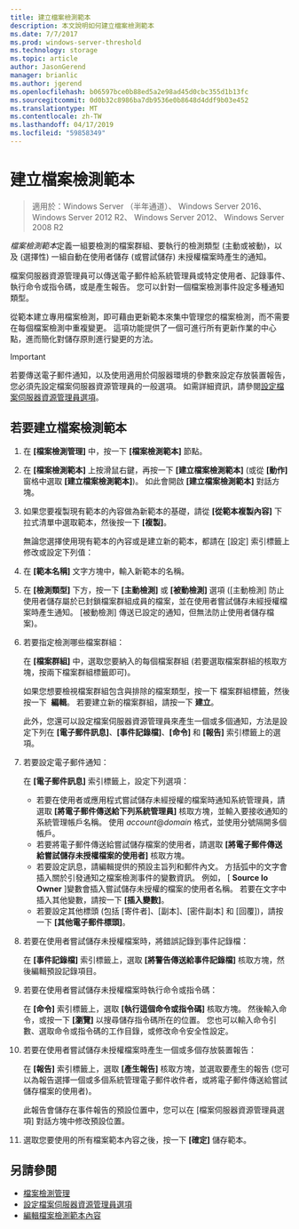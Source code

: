 ```yaml
---
title: 建立檔案檢測範本
description: 本文說明如何建立檔案檢測範本
ms.date: 7/7/2017
ms.prod: windows-server-threshold
ms.technology: storage
ms.topic: article
author: JasonGerend
manager: brianlic
ms.author: jgerend
ms.openlocfilehash: b06597bce0b88ed5a2e98ad45d0cbc355d1b13fc
ms.sourcegitcommit: 0d0b32c8986ba7db9536e0b8648d4ddf9b03e452
ms.translationtype: MT
ms.contentlocale: zh-TW
ms.lasthandoff: 04/17/2019
ms.locfileid: "59858349"
---
```

# <a name="create-a-file-screen-template"></a>建立檔案檢測範本

> 適用於：Windows Server （半年通道）、 Windows Server 2016、 Windows Server 2012 R2、 Windows Server 2012、 Windows Server 2008 R2

*檔案檢測範本*定義一組要檢測的檔案群組、要執行的檢測類型 (主動或被動)，以及 (選擇性) 一組自動在使用者儲存 (或嘗試儲存) 未授權檔案時產生的通知。

檔案伺服器資源管理員可以傳送電子郵件給系統管理員或特定使用者、記錄事件、執行命令或指令碼，或是產生報告。 您可以針對一個檔案檢測事件設定多種通知類型。

從範本建立專用檔案檢測，即可藉由更新範本來集中管理您的檔案檢測，而不需要在每個檔案檢測中重複變更。 這項功能提供了一個可進行所有更新作業的中心點，進而簡化對儲存原則進行變更的方法。

> [!Important]
> 若要傳送電子郵件通知，以及使用適用於伺服器環境的參數來設定存放裝置報告，您必須先設定檔案伺服器資源管理員的一般選項。 如需詳細資訊，請參閱[設定檔案伺服器資源管理員選項](setting-file-server-resource-manager-options.md)。

## <a name="to-create-a-file-screen-template"></a>若要建立檔案檢測範本

1.  在 **\[檔案檢測管理\]** 中，按一下 **\[檔案檢測範本\]** 節點。

2.  在 **\[檔案檢測範本\]** 上按滑鼠右鍵，再按一下 **\[建立檔案檢測範本\]** (或從 **\[動作\]** 窗格中選取 **\[建立檔案檢測範本\]**)。 如此會開啟 **\[建立檔案檢測範本\]** 對話方塊。

3.  如果您要複製現有範本的內容做為新範本的基礎，請從 **\[從範本複製內容\]** 下拉式清單中選取範本，然後按一下 **\[複製\]**。

    無論您選擇使用現有範本的內容或是建立新的範本，都請在 [設定] 索引標籤上修改或設定下列值：

4.  在 **\[範本名稱\]** 文字方塊中，輸入新範本的名稱。

5.  在 **\[檢測類型\]** 下方，按一下 **\[主動檢測\]** 或 **\[被動檢測\]** 選項 (\[主動檢測\] 防止使用者儲存屬於已封鎖檔案群組成員的檔案，並在使用者嘗試儲存未經授權檔案時產生通知。 \[被動檢測\] 傳送已設定的通知，但無法防止使用者儲存檔案)。

6.  若要指定檢測哪些檔案群組：

    在 **\[檔案群組\]** 中，選取您要納入的每個檔案群組 (若要選取檔案群組的核取方塊，按兩下檔案群組標籤即可)。

    如果您想要檢視檔案群組包含與排除的檔案類型，按一下 檔案群組標籤，然後按一下  **編輯**。 若要建立新的檔案群組，請按一下 **建立**。

    此外，您還可以設定檔案伺服器資源管理員來產生一個或多個通知，方法是設定下列在 **\[電子郵件訊息\]**、**\[事件記錄檔\]**、**\[命令\]** 和 **\[報告\]** 索引標籤上的選項。

7.  若要設定電子郵件通知：

    在 **\[電子郵件訊息\]** 索引標籤上，設定下列選項：

    -   若要在使用者或應用程式嘗試儲存未經授權的檔案時通知系統管理員，請選取 **\[將電子郵件傳送給下列系統管理員\]** 核取方塊，並輸入要接收通知的系統管理帳戶名稱。 使用 *account*@*domain* 格式，並使用分號隔開多個帳戶。
    -   若要將電子郵件傳送給嘗試儲存檔案的使用者，請選取 **\[將電子郵件傳送給嘗試儲存未授權檔案的使用者\]** 核取方塊。
    -   若要設定訊息，請編輯提供的預設主旨列和郵件內文。 方括弧中的文字會插入關於引發通知之檔案檢測事件的變數資訊。 例如， \[ **Source Io Owner** \]變數會插入嘗試儲存未授權的檔案的使用者名稱。 若要在文字中插入其他變數，請按一下 **\[插入變數\]**。
    -   若要設定其他標頭 (包括 [寄件者]、[副本]、[密件副本] 和 [回覆])，請按一下 **\[其他電子郵件標頭\]**。

8.  若要在使用者嘗試儲存未授權檔案時，將錯誤記錄到事件記錄檔：

    在 **\[事件記錄檔\]** 索引標籤上，選取 **\[將警告傳送給事件記錄檔\]** 核取方塊，然後編輯預設記錄項目。

9.  若要在使用者嘗試儲存未授權檔案時執行命令或指令碼：

    在 **\[命令\]** 索引標籤上，選取 **\[執行這個命令或指令碼\]** 核取方塊。 然後輸入命令，或按一下 **\[瀏覽\]** 以搜尋儲存指令碼所在的位置。 您也可以輸入命令引數、選取命令或指令碼的工作目錄，或修改命令安全性設定。

10. 若要在使用者嘗試儲存未授權檔案時產生一個或多個存放裝置報告：

    在 **\[報告\]** 索引標籤上，選取 **\[產生報告\]** 核取方塊，並選取要產生的報告 (您可以為報告選擇一個或多個系統管理電子郵件收件者，或將電子郵件傳送給嘗試儲存檔案的使用者)。

    此報告會儲存在事件報告的預設位置中，您可以在 [檔案伺服器資源管理員選項] 對話方塊中修改預設位置。

11. 選取您要使用的所有檔案範本內容之後，按一下 **\[確定\]** 儲存範本。

## <a name="see-also"></a>另請參閱

-   [檔案檢測管理](file-screening-management.md)
-   [設定檔案伺服器資源管理員選項](setting-file-server-resource-manager-options.md)
-   [編輯檔案檢測範本內容](edit-file-screen-template-properties.md)

